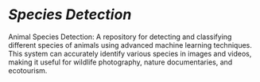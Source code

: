 # _Species Detection_
Animal Species Detection: A repository for detecting and classifying different species of animals using advanced machine learning techniques. This system can accurately identify various species in images and videos, making it useful for wildlife photography, nature documentaries, and ecotourism.
